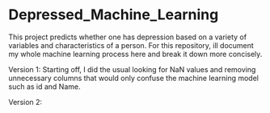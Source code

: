 # Depressed_Machine_Learning
This project predicts whether one has depression based on a variety of variables and characteristics of a person. For this repository, ill document my whole machine learning process here and break it down more concisely.

Version 1: Starting off, I did the usual looking for NaN values and removing unnecessary columns that would only confuse the machine learning model such as id and Name.

Version 2:
